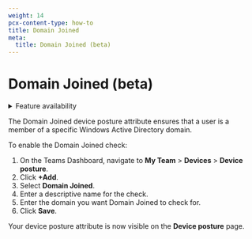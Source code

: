 ```yaml
---
weight: 14
pcx-content-type: how-to
title: Domain Joined
meta:
  title: Domain Joined (beta)
---
```


# Domain Joined (beta)

<details>
<summary>Feature availability</summary>
<div>

| Status | Operating Systems | [WARP mode required](/connections/connect-devices/warp#warp-client-modes) | [Teams plans](https://www.cloudflare.com/teams-pricing/) |
| ------ | ----------------- | ------------------------------------------------------------------------- | -------------------------------------------------------- |
| Beta   | Windows           | WARP with Gateway                                                         | All plans                                                |

</div>
</details>

The Domain Joined device posture attribute ensures that a user is a member of a specific Windows Active Directory domain.

To enable the Domain Joined check:

1. On the Teams Dashboard, navigate to **My Team** > **Devices** > **Device posture**.
1. Click **+Add**.
1. Select **Domain Joined**.
1. Enter a descriptive name for the check.
1. Enter the domain you want Domain Joined to check for.
1. Click **Save**.

Your device posture attribute is now visible on the **Device posture** page.